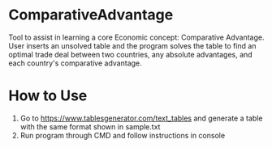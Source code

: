 # ComparativeAdvantage
Tool to assist in learning a core Economic concept: Comparative Advantage. User inserts an unsolved table and the program solves the table to find an optimal trade deal between two countries, any absolute advantages, and each country's comparative advantage.




# How to Use
1. Go to https://www.tablesgenerator.com/text_tables and generate a table with the same format shown in sample.txt
2. Run program through CMD and follow instructions in console

